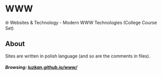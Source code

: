 # WWW
🌐 Websites &amp; Technology - Modern WWW Technologies (College Course Set)

## About

Sites are written in polish language (and so are the comments in files).

##### Browsing: [luzkan.github.io/www/](https://luzkan.github.io/WWW/index.html)
